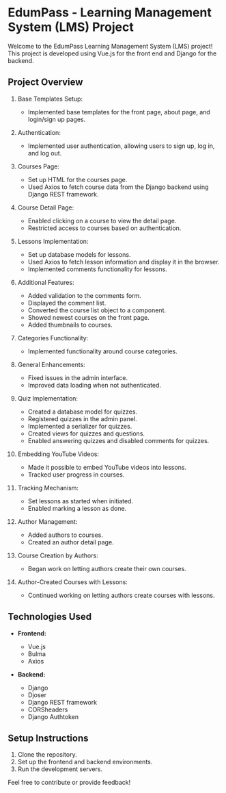 # EdumPass - Learning Management System (LMS) Project

Welcome to the EdumPass Learning Management System (LMS) project! This project is developed using Vue.js for the front end and Django for the backend.

## Project Overview

1. Base Templates Setup:
   - Implemented base templates for the front page, about page, and login/sign up pages.

2. Authentication:
   - Implemented user authentication, allowing users to sign up, log in, and log out.

3. Courses Page:
   - Set up HTML for the courses page.
   - Used Axios to fetch course data from the Django backend using Django REST framework.

4. Course Detail Page:
   - Enabled clicking on a course to view the detail page.
   - Restricted access to courses based on authentication.

5. Lessons Implementation:
   - Set up database models for lessons.
   - Used Axios to fetch lesson information and display it in the browser.
   - Implemented comments functionality for lessons.

6. Additional Features:
   - Added validation to the comments form.
   - Displayed the comment list.
   - Converted the course list object to a component.
   - Showed newest courses on the front page.
   - Added thumbnails to courses.

7. Categories Functionality:
   - Implemented functionality around course categories.

8. General Enhancements:
   - Fixed issues in the admin interface.
   - Improved data loading when not authenticated.

9. Quiz Implementation:
   - Created a database model for quizzes.
   - Registered quizzes in the admin panel.
   - Implemented a serializer for quizzes.
   - Created views for quizzes and questions.
   - Enabled answering quizzes and disabled comments for quizzes.

10. Embedding YouTube Videos:
    - Made it possible to embed YouTube videos into lessons.
    - Tracked user progress in courses.

11. Tracking Mechanism:
    - Set lessons as started when initiated.
    - Enabled marking a lesson as done.

12. Author Management:
    - Added authors to courses.
    - Created an author detail page.

13. Course Creation by Authors:
    - Began work on letting authors create their own courses.

14. Author-Created Courses with Lessons:
    - Continued working on letting authors create courses with lessons.


## Technologies Used

- **Frontend:**
  - Vue.js
  - Bulma
  - Axios

- **Backend:**
  - Django
  - Djoser
  - Django REST framework
  - CORSheaders
  - Django Authtoken


## Setup Instructions

1. Clone the repository.
2. Set up the frontend and backend environments.
3. Run the development servers.

Feel free to contribute or provide feedback!

